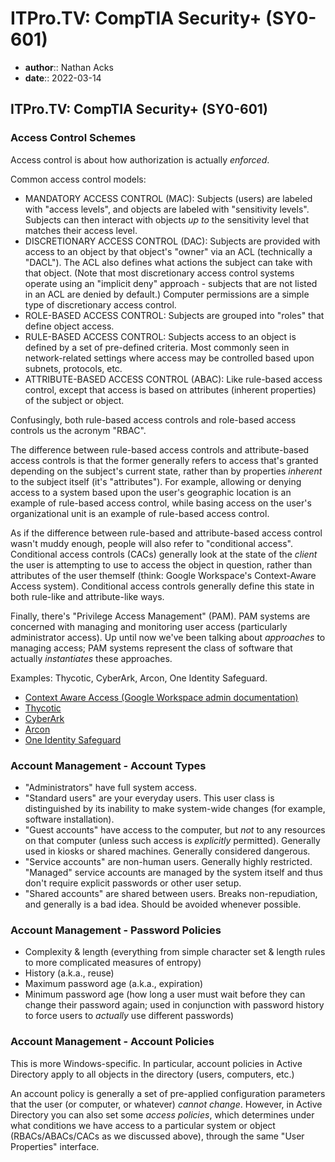 # ITPro.TV: CompTIA Security+ (SY0-601)

* **author**:: Nathan Acks
* **date**:: 2022-03-14

## ITPro.TV: CompTIA Security+ (SY0-601)

### Access Control Schemes

Access control is about how authorization is actually *enforced*.

Common access control models:

* MANDATORY ACCESS CONTROL (MAC): Subjects (users) are labeled with "access levels", and objects are labeled with "sensitivity levels". Subjects can then interact with objects *up to* the sensitivity level that matches their access level.
* DISCRETIONARY ACCESS CONTROL (DAC): Subjects are provided with access to an object by that object's "owner" via an ACL (technically a "DACL"). The ACL also defines what actions the subject can take with that object. (Note that most discretionary access control systems operate using an "implicit deny" approach - subjects that are not listed in an ACL are denied by default.) Computer permissions are a simple type of discretionary access control.
* ROLE-BASED ACCESS CONTROL: Subjects are grouped into "roles" that define object access.
* RULE-BASED ACCESS CONTROL: Subjects access to an object is defined by a set of pre-defined criteria. Most commonly seen in network-related settings where access may be controlled based upon subnets, protocols, etc.
* ATTRIBUTE-BASED ACCESS CONTROL (ABAC): Like rule-based access control, except that access is based on attributes (inherent properties) of the subject or object.

Confusingly, both rule-based access controls and role-based access controls us the acronym "RBAC".

The difference between rule-based access controls and attribute-based access controls is that the former generally refers to access that's granted depending on the subject's current state, rather than by properties *inherent* to the subject itself (it's "attributes"). For example, allowing or denying access to a system based upon the user's geographic location is an example of rule-based access control, while basing access on the user's organizational unit is an example of rule-based access control.

As if the difference between rule-based and attribute-based access control wasn't muddy enough, people will also refer to "conditional access". Conditional access controls (CACs) generally look at the state of the *client* the user is attempting to use to access the object in question, rather than attributes of the user themself (think: Google Workspace's Context-Aware Access system). Conditional access controls generally define this state in both rule-like and attribute-like ways.

Finally, there's "Privilege Access Management" (PAM). PAM systems are concerned with managing and monitoring user access (particularly administrator access). Up until now we've been talking about *approaches* to managing access; PAM systems represent the class of software that actually *instantiates* these approaches.

Examples: Thycotic, CyberArk, Arcon, One Identity Safeguard.

* [Context Aware Access (Google Workspace admin documentation)](https://support.google.com/a/answer/9275380)
* [Thycotic](https://thycotic.com/)
* [CyberArk](https://www.cyberark.com/)
* [Arcon](https://arconnet.com/)
* [One Identity Safeguard](https://www.oneidentity.com/one-identity-safeguard/)

### Account Management - Account Types

* "Administrators" have full system access.
* "Standard users" are your everyday users. This user class is distinguished by its inability to make system-wide changes (for example, software installation).
* "Guest accounts" have access to the computer, but *not* to any resources on that computer (unless such access is *explicitly* permitted). Generally used in kiosks or shared machines. Generally considered dangerous.
* "Service accounts" are non-human users. Generally highly restricted. "Managed" service accounts are managed by the system itself and thus don't require explicit passwords or other user setup.
* "Shared accounts" are shared between users. Breaks non-repudiation, and generally is a bad idea. Should be avoided whenever possible.

### Account Management - Password Policies

* Complexity & length (everything from simple character set & length rules to more complicated measures of entropy)
* History (a.k.a., reuse)
* Maximum password age (a.k.a., expiration)
* Minimum password age (how long a user must wait before they can change their password again; used in conjunction with password history to force users to *actually* use different passwords)

### Account Management - Account Policies

This is more Windows-specific. In particular, account policies in Active Directory apply to all objects in the directory (users, computers, etc.)

An account policy is generally a set of pre-applied configuration parameters that the user (or computer, or whatever) *cannot change*. However, in Active Directory you can also set some *access policies*, which determines under what conditions we have access to a particular system or object (RBACs/ABACs/CACs as we discussed above), through the same "User Properties" interface.
